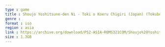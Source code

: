 ```yaml
---
type : game
title : Shoujo Yoshitsune-den Ni - Toki o Koeru Chigiri (Japan) (Tokubetsu-ban)
genre : 
format : iso
region : asia
link : https://archive.org/download/PS2-ASIA-ROMS321COM/Shoujo%20Yoshitsune-den%20Ni%20-%20Toki%20o%20Koeru%20Chigiri%20%28Japan%29%20%28Tokubetsu-ban%29.7z
size : 1.3GB
---
```

